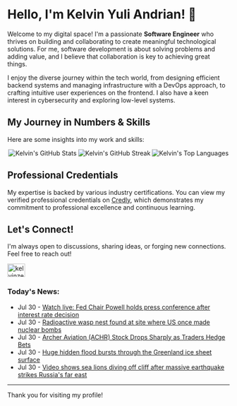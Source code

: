 # Hello, I'm Kelvin Yuli Andrian! 👋

Welcome to my digital space! I'm a passionate **Software Engineer** who thrives on building and collaborating to create meaningful technological solutions. For me, software development is about solving problems and adding value, and I believe that collaboration is key to achieving great things.

I enjoy the diverse journey within the tech world, from designing efficient backend systems and managing infrastructure with a DevOps approach, to crafting intuitive user experiences on the frontend. I also have a keen interest in cybersecurity and exploring low-level systems.

## My Journey in Numbers & Skills

Here are some insights into my work and skills:

<p align="center">
  <img src="https://github-readme-stats.vercel.app/api?username=kelvinzer0&show_icons=true&theme=radical" alt="Kelvin's GitHub Stats" />
  <img src="https://github-readme-streak-stats.herokuapp.com/?user=kelvinzer0&theme=radical" alt="Kelvin's GitHub Streak" />
  <img src="https://github-readme-stats.vercel.app/api/top-langs/?username=kelvinzer0&layout=compact&theme=radical" alt="Kelvin's Top Languages" />
</p>

## Professional Credentials

My expertise is backed by various industry certifications. You can view my verified professional credentials on [Credly](https://www.credly.com/users/kelvin-yuli-andrian/badges), which demonstrates my commitment to professional excellence and continuous learning.

## Let's Connect!

I'm always open to discussions, sharing ideas, or forging new connections. Feel free to reach out!

<p align="left">
    <a href="https://linkedin.com/in/kelvinzero" target="blank"><img align="center" src="https://cdn.jsdelivr.net/npm/simple-icons@3.0.1/icons/linkedin.svg" alt="kelvinzero" height="30" width="40" /></a>
</p>

### Today's News:

<!-- feed start -->
- Jul 30 - [Watch live: Fed Chair Powell holds press conference after interest rate decision](https://finance.yahoo.com/news/watch-live-fed-chair-powell-holds-press-conference-after-interest-rate-decision-182229195.html)
- Jul 30 - [Radioactive wasp nest found at site where US once made nuclear bombs](https://www.yahoo.com/news/articles/radioactive-wasp-nest-found-where-173908854.html)
- Jul 30 - [Archer Aviation (ACHR) Stock Drops Sharply as Traders Hedge Bets](https://finance.yahoo.com/news/archer-aviation-achr-stock-drops-164906607.html)
- Jul 30 - [Huge hidden flood bursts through the Greenland ice sheet surface](https://www.yahoo.com/news/videos/huge-hidden-flood-bursts-greenland-162440947.html)
- Jul 30 - [Video shows sea lions diving off cliff after massive earthquake strikes Russia's far east](https://www.yahoo.com/news/articles/video-shows-sea-lions-diving-155633319.html)
<!-- feed end -->

---

Thank you for visiting my profile!